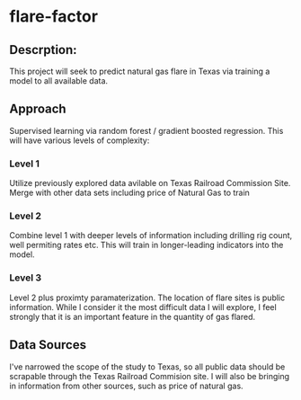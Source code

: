 # flare-factor

## Descrption:
This project will seek to predict natural gas flare in Texas via training a model to all available data.  


## Approach
Supervised learning via random forest / gradient boosted regression. This will have various levels of complexity:

### Level 1
Utilize previously explored data avilable on Texas Railroad Commission Site. Merge with other data sets including price of Natural Gas to train 

### Level 2
Combine level 1 with deeper levels of information including drilling rig count, well permiting rates etc. This will train in longer-leading indicators into the model. 

### Level 3
Level 2 plus proximty paramaterization. The location of flare sites is public information. While I consider it the most difficult data I will explore, I feel strongly that it is an important feature in the quantity of gas flared. 

## Data Sources
I've narrowed the scope of the study to Texas, so all public data should be scrapable through the Texas Railroad Commision site. I will also be bringing in information from other sources, such as price of natural gas. 

